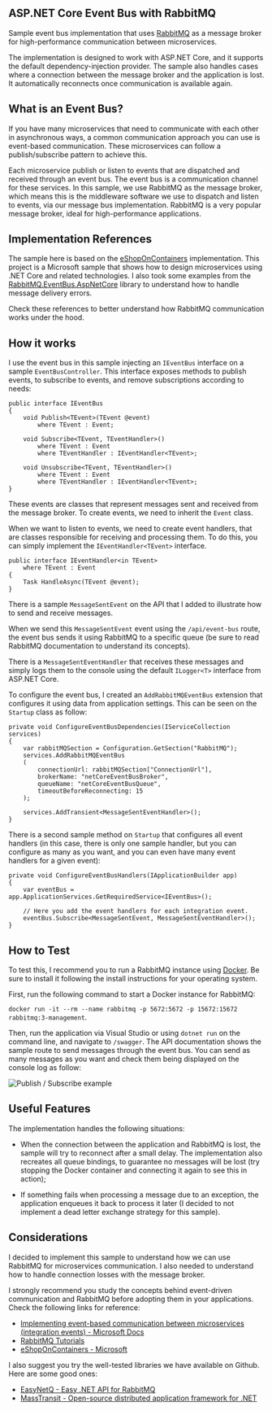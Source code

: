 ## ASP.NET Core Event Bus with RabbitMQ 

Sample event bus implementation that uses [RabbitMQ](https://www.rabbitmq.com/) as a message broker for high-performance communication between microservices.

The implementation is designed to work with ASP.NET Core, and it supports the default dependency-injection provider. 
The sample also handles cases where a connection between the message broker and the application is lost. It automatically reconnects once communication is available again.

## What is an Event Bus?

If you have many microservices that need to communicate with each other in asynchronous ways, a common communication approach you can use is event-based communication. These microservices can follow a publish/subscribe pattern to achieve this. 

Each microservice publish or listen to events that are dispatched and received through an event bus. The event bus is a communication channel for these services. In this sample, we use RabbitMQ as the message broker, which means this is the middleware software we use to dispatch and listen to events, via our message bus implementation. RabbitMQ is a very popular message broker, ideal for high-performance applications.

## Implementation References

The sample here is based on the [eShopOnContainers](https://github.com/dotnet-architecture/eShopOnContainers) implementation. This project is a Microsoft sample that shows how to design microservices using .NET Core and related technologies. I also took some examples from the [RabbitMQ.EventBus.AspNetCore](https://github.com/ojdev/RabbitMQ.EventBus.AspNetCore) library to understand how to handle message delivery errors.

Check these references to better understand how RabbitMQ communication works under the hood.

## How it works

I use the event bus in this sample injecting an `IEventBus` interface on a sample `EventBusController`. This interface exposes methods to publish events, to subscribe to events, and remove subscriptions according to needs:

```
public interface IEventBus
{
	void Publish<TEvent>(TEvent @event)
		where TEvent : Event;

	void Subscribe<TEvent, TEventHandler>()
		where TEvent : Event
		where TEventHandler : IEventHandler<TEvent>;

	void Unsubscribe<TEvent, TEventHandler>()
		where TEvent : Event
		where TEventHandler : IEventHandler<TEvent>;
}
```

These events are classes that represent messages sent and received from the message broker. To create events, we need to inherit the `Event` class.

When we want to listen to events, we need to create event handlers, that are classes responsible for receiving and processing them. To do this, you can simply implement the `IEventHandler<TEvent>` interface.

```
public interface IEventHandler<in TEvent>
	where TEvent : Event
{
	Task HandleAsync(TEvent @event);
}
```

There is a sample `MessageSentEvent` on the API that I added to illustrate how to send and receive messages. 

When we send this `MessageSentEvent` event using the `/api/event-bus` route, the event bus sends it using RabbitMQ to a specific queue (be sure to read RabbitMQ documentation to understand its concepts). 

There is a `MessageSentEventHandler` that receives these messages and simply logs them to the console using the default `ILogger<T>` interface from ASP.NET Core.

To configure the event bus, I created an `AddRabbitMQEventBus` extension that configures it using data from application settings. This can be seen on the `Startup` class as follow:

```
private void ConfigureEventBusDependencies(IServiceCollection services)
{
	var rabbitMQSection = Configuration.GetSection("RabbitMQ");
	services.AddRabbitMQEventBus
	(
		connectionUrl: rabbitMQSection["ConnectionUrl"],
		brokerName: "netCoreEventBusBroker",
		queueName: "netCoreEventBusQueue",
		timeoutBeforeReconnecting: 15
	);

	services.AddTransient<MessageSentEventHandler>();
}
```

There is a second sample method on `Startup` that configures all event handlers (in this case, there is only one sample handler, but you can configure as many as you want, and you can even have many event handlers for a given event):

```
private void ConfigureEventBusHandlers(IApplicationBuilder app)
{
	var eventBus = app.ApplicationServices.GetRequiredService<IEventBus>();

	// Here you add the event handlers for each integration event.
	eventBus.Subscribe<MessageSentEvent, MessageSentEventHandler>();
}
```

## How to Test

To test this, I recommend you to run a RabbitMQ instance using [Docker](https://www.docker.com/). Be sure to install it following the install instructions for your operating system.

First, run the following command to start a Docker instance for RabbitMQ:

`docker run -it --rm --name rabbitmq -p 5672:5672 -p 15672:15672 rabbitmq:3-management`.

Then, run the application via Visual Studio or using `dotnet run` on the command line, and navigate to `/swagger`. 
The API documentation shows the sample route to send messages through the event bus. You can send as many messages as you want and check them being displayed on the console log as follow:

![Publish / Subscribe example](https://raw.githubusercontent.com/evgomes/net-core-event-bus/main/images/publish-subscrive-sample.png)

## Useful Features

The implementation handles the following situations:

- When the connection between the application and RabbitMQ is lost, the sample will try to reconnect after a small delay. The implementation also recreates all queue bindings, to guarantee no messages will be lost (try stopping the Docker container and connecting it again to see this in action);

- If something fails when processing a message due to an exception, the application enqueues it back to process it later (I decided to not implement a dead letter exchange strategy for this sample).

## Considerations

I decided to implement this sample to understand how we can use RabbitMQ for microservices communication. I also needed to understand how to handle connection losses with the message broker.

I strongly recommend you study the concepts behind event-driven communication and RabbitMQ before adopting them in your applications. Check the following links for reference:

- [Implementing event-based communication between microservices (integration events) - Microsoft Docs](https://docs.microsoft.com/pt-br/dotnet/architecture/microservices/multi-container-microservice-net-applications/integration-event-based-microservice-communications)
- [RabbitMQ Tutorials](https://www.rabbitmq.com/getstarted.html)
- [eShopOnContainers - Microsoft](https://github.com/dotnet-architecture/eShopOnContainers)

I also suggest you try the well-tested libraries we have available on Github. Here are some good ones:

- [EasyNetQ - Easy .NET API for RabbitMQ](https://easynetq.com/)
- [MassTransit - Open-source distributed application framework for .NET](https://masstransit-project.com/)
